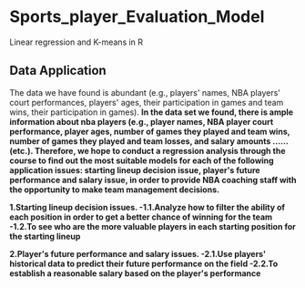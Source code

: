 # Sports_player_Evaluation_Model
Linear regression and K-means in R

Data Application
--
The data we have found is abundant (e.g., players' names, NBA players' court performances, players' ages, their participation in games and team wins, their participation in games).
<b>
In the data set we found, there is ample information about nba players (e.g., player names, NBA player court performance, player ages, number of games they played and team wins, number of games they played and team losses, and salary amounts ...... (etc.). Therefore, we hope to conduct a regression analysis through the course to find out the most suitable models for each of the following application issues: starting lineup decision issue, player's future performance and salary issue, in order to provide NBA coaching staff with the opportunity to make team management decisions.

1.Starting lineup decision issues.
-1.1.Analyze how to filter the ability of each position in order to get a better chance of winning for the team
-1.2.To see who are the more valuable players in each starting position for the starting lineup

2.Player's future performance and salary issues.
-2.1.Use players' historical data to predict their future performance on the field
-2.2.To establish a reasonable salary based on the player's performance

